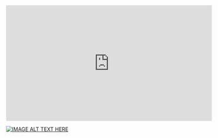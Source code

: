 <p align="center">
<iframe width="560" height="315" src="https://www.youtube.com/embed/ppb0M-ABv48" title="YouTube video player" frameborder="0" allow="accelerometer; autoplay; clipboard-write; encrypted-media; gyroscope; picture-in-picture" allowfullscreen></iframe>
</p>

[![IMAGE ALT TEXT HERE](![image](https://user-images.githubusercontent.com/86548591/161394642-ad72f395-e782-4beb-abda-22cfd03ea3a7.png)
)](https://www.youtube.com/watch?v=ppb0M-ABv48)
